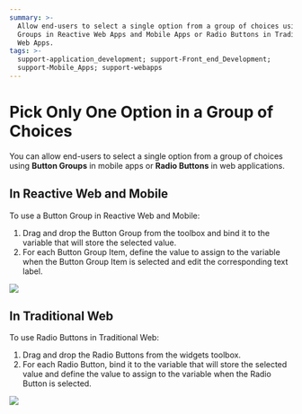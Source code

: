```yaml
---
summary: >-
  Allow end-users to select a single option from a group of choices using Button
  Groups in Reactive Web Apps and Mobile Apps or Radio Buttons in Traditional
  Web Apps.
tags: >-
  support-application_development; support-Front_end_Development;
  support-Mobile_Apps; support-webapps
---
```


# Pick Only One Option in a Group of Choices

You can allow end-users to select a single option from a group of choices using **Button Groups** in mobile apps or **Radio Buttons** in web applications.

## In Reactive Web and Mobile

To use a Button Group in Reactive Web and Mobile:

1. Drag and drop the Button Group from the toolbox and bind it to the variable that will store the selected value. 
2. For each Button Group Item, define the value to assign to the variable when the Button Group Item is selected and edit the corresponding text label. 

![](https://github.com/danielmarquespt/docs-product/tree/e7ea3f444d5129dab245c69ab72ae091554bc4fb/src/develop/ui/inputs/images/button-group-1.png?width=750)

## In Traditional Web

To use Radio Buttons in Traditional Web:

1. Drag and drop the Radio Buttons from the widgets toolbox. 
2. For each Radio Button, bind it to the variable that will store the selected value and define the value to assign to the variable when the Radio Button is selected. 

![](https://github.com/danielmarquespt/docs-product/tree/e7ea3f444d5129dab245c69ab72ae091554bc4fb/src/develop/ui/inputs/images/button-group-2.png?width=750)

